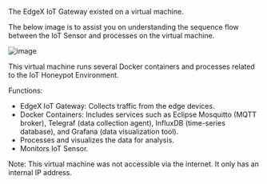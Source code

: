 The EdgeX IoT Gateway existed on a virtual machine.

The below image is to assist you on understanding the sequence flow between the IoT Sensor and processes on the virtual machine. 

![image](https://github.com/user-attachments/assets/9df76329-e7b0-4c54-9ef9-3ac911de0919)

This virtual machine runs several Docker containers and processes related to the IoT Honeypot Environment.

Functions:
-	EdgeX IoT Gateway: Collects traffic from the edge devices.
-	Docker Containers: Includes services such as Eclipse Mosquitto (MQTT broker), Telegraf (data collection agent), InfluxDB (time-series database), and Grafana (data visualization tool).
-	Processes and visualizes the data for analysis.
-	Monitors IoT Sensor.

Note: This virtual machine was not accessible via the internet. It only has an internal IP address. 
